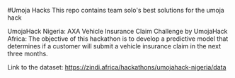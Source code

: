 #Umoja Hacks
This repo contains team solo's best solutions for the umoja hack


UmojaHack Nigeria: AXA Vehicle Insurance Claim Challenge by UmojaHack Africa:
The objective of this hackathon is to develop a predictive model that determines if a customer will submit a vehicle insurance claim in the next three months. 


Link to the dataset: https://zindi.africa/hackathons/umojahack-nigeria/data
